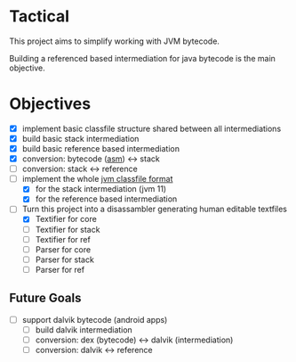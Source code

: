 # Tactical

This project aims to simplify working with JVM bytecode.

Building a referenced based intermediation for java bytecode is the main objective.

# Objectives
* [X] implement basic classfile structure shared between all intermediations
* [X] build basic stack intermediation
* [X] build basic reference based intermediation
* [X] conversion: bytecode ([asm](https://asm.ow2.io/)) <-> stack
* [ ] conversion: stack <-> reference
* [ ] implement the whole [jvm classfile format](https://docs.oracle.com/javase/specs/jvms/se11/html/index.html)
  * [X] for the stack intermediation (jvm 11)
  * [X] for the reference based intermediation
* [ ] Turn this project into a disassambler generating human editable textfiles
  * [X] Textifier for core
  * [ ] Textifier for stack
  * [ ] Textifier for ref
  * [ ] Parser for core
  * [ ] Parser for stack
  * [ ] Parser for ref

## Future Goals
* [ ] support dalvik bytecode (android apps)
  * [ ] build dalvik intermediation
  * [ ] conversion: dex (bytecode) <-> dalvik (intermediation)
  * [ ] conversion: dalvik <-> reference
